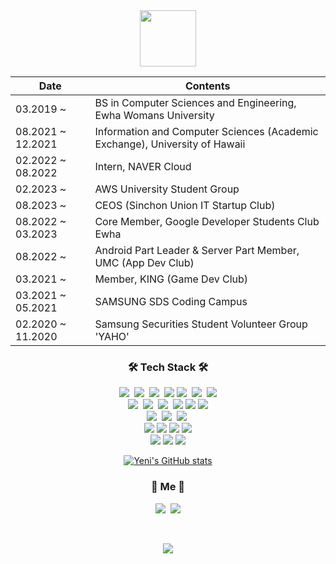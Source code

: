 <div align="center">
<img width="90" src="https://github.com/yeni-choi/yeni-choi/assets/77966605/78eb08f3-8427-4423-a216-595fd4fac251" />


<br>

|	Date |	Contents|	
|--|---|
|03.2019 ~ |	BS in Computer Sciences and Engineering, Ewha Womans University	| 
|08.2021 ~ 12.2021|	Information and Computer Sciences (Academic Exchange), University of Hawaii|
|02.2022 ~ 08.2022|	Intern, NAVER Cloud|
|02.2023 ~ | AWS University Student Group|
|08.2023 ~ | CEOS (Sinchon Union IT Startup Club) |
|08.2022 ~ 03.2023| Core Member, Google Developer Students Club Ewha|
|08.2022 ~ | Android Part Leader & Server Part Member, UMC (App Dev Club)|
|03.2021 ~ | Member, KING (Game Dev Club)|
|03.2021 ~ 05.2021 | SAMSUNG SDS Coding Campus|
|02.2020 ~ 11.2020 | Samsung Securities Student Volunteer Group 'YAHO'|
</div>

<h3 align="center">🛠 Tech Stack 🛠</h3>

<p align="center">
  <img src="https://img.shields.io/badge/Python-3766AB?style=flat-square&logo=Python&logoColor=white"/></a>&nbsp 
  <img src="https://img.shields.io/badge/Java-007396?style=flat-square&logo=Java&logoColor=white"/></a>&nbsp 
  <img src="https://img.shields.io/badge/C-A8B9CC?
  style=flat-square&logo=C&logoColor=white"/></a>&nbsp 
  <img src="https://img.shields.io/badge/HTML5-E34F26?style=flat&logo=HTML5&logoColor=white" />
  <img src="https://img.shields.io/badge/Javascript-ffb13b?style=flat-square&logo=javascript&logoColor=white"/></a>&nbsp 
  <img src="https://img.shields.io/badge/css-1572B6?style=flat-square&logo=css3&logoColor=white"/></a>&nbsp 
   <img src="https://img.shields.io/badge/Kotlin-0095D5?style=flat-square&logo=kotlin&logoColor=white"/></a>

  <br>
  <img src="https://img.shields.io/badge/Spring-6DB33F?style=flat-square&logo=Spring&logoColor=white"/></a>&nbsp
  <img src="https://img.shields.io/badge/Mysql-E6B91E?style=flat-square&logo=MySql&logoColor=white"/></a>&nbsp 
  <img src="https://img.shields.io/badge/Redis-DC382D?style=flat-square&logo=Redis&logoColor=white"/></a>&nbsp 
  <img src="https://img.shields.io/badge/Linux-FCC624?style=flat-square&logo=Linux&logoColor=white"/>
  <img src="https://img.shields.io/badge/Firebase-FFCA28?style=flat-square&logo=firebase&logoColor=white"/>
  <img src="https://img.shields.io/badge/Docker-2496ED?style=flat-square&logo=docker&logoColor=white"/>

  <br>
  <img src="https://img.shields.io/badge/aws-333664?style=flat-square&logo=amazon-aws&logoColor=white"/></a>&nbsp
  <img src="https://img.shields.io/badge/googlecloud-4285F4?style=flat-square&logo=googlecloud&logoColor=white"/></a>&nbsp
  <img src="https://img.shields.io/badge/navercloud-03C75A?style=flat-square&logo=naver&logoColor=white"/></a>&nbsp
  <br>
  <img src="https://img.shields.io/badge/VisualStudioCode-007ACC?style=flat-square&logo=visualstudiocode&logoColor=white"/>
  <img src="https://img.shields.io/badge/Eclipse-2C2255?style=flat-square&logo=eclipse&logoColor=white"/>
  <img src="https://img.shields.io/badge/AndroidStudio-3DDC84?style=flat-square&logo=androidstudio&logoColor=white"/>
  <img src="https://img.shields.io/badge/intellijidea-147EFB?style=flat-square&logo=intellijidea&logoColor=white"/>
  <br>
  <img src="https://img.shields.io/badge/GitHub-181717?style=flat-square&logo=github&logoColor=white"/>
  <img src="https://img.shields.io/badge/Figma-F24E1E?style=flat-square&logo=figma&logoColor=white"/>
<img src="https://img.shields.io/badge/Notion-000000?style=flat-square&logo=notion&logoColor=white"/>
  
</p>


<div align="center" style="text-align:center">

  [![Yeni's GitHub stats](https://github-readme-stats.vercel.app/api?username=yeni-choi&theme=tokyonight)](https://github.com/yeni-choi/github-readme-stats)
</div>

<h3 align="center"> 🧸 Me 🧸 </h3>
<p align="center">
  <a href="https://dev-yeni.tistory.com/"><img src="https://img.shields.io/badge/Tech%20Blog-11B48A?style=flat-square&logo=Vimeo&logoColor=white&link=https://dev-yeni.tistory.com/"/></a>&nbsp
  <a href="mailto:yewonchoi@ewhain.net"><img src="https://img.shields.io/badge/Gmail-d14836?style=flat-square&logo=Gmail&logoColor=white&link="/></a>
</p>
<br>

<p align="center">
  <a href="https://hits.seeyoufarm.com"><img src="https://hits.seeyoufarm.com/api/count/incr/badge.svg?url=https%3A%2F%2Fgithub.com%2Fyeni-choi&count_bg=%23FFB8F2&title_bg=%23EC9B9B&icon=github.svg&icon_color=%23E7E7E7&title=hits&edge_flat=false"/></a>
</p>

